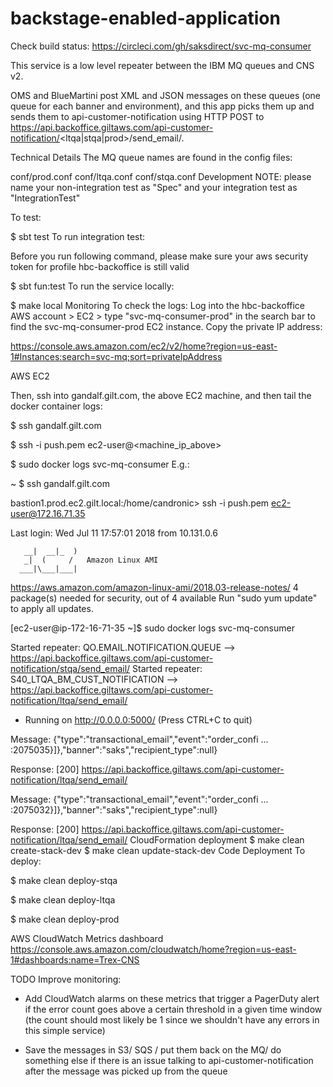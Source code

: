 # backstage-enabled-application

Check build status: https://circleci.com/gh/saksdirect/svc-mq-consumer

This service is a low level repeater between the IBM MQ queues and CNS v2.

OMS and BlueMartini post XML and JSON messages on these queues (one queue for each banner and environment), and this app picks them up and sends them to api-customer-notification using HTTP POST to https://api.backoffice.giltaws.com/api-customer-notification/<ltqa|stqa|prod>/send_email/.

Technical Details
The MQ queue names are found in the config files:

conf/prod.conf
conf/ltqa.conf
conf/stqa.conf
Development
NOTE: please name your non-integration test as "Spec" and your integration test as "IntegrationTest"

To test:

$ sbt test
To run integration test:

Before you run following command, please make sure your aws security token for profile hbc-backoffice is still valid

$ sbt fun:test
To run the service locally:

$ make local
Monitoring
To check the logs: Log into the hbc-backoffice AWS account > EC2 > type "svc-mq-consumer-prod" in the search bar to find the svc-mq-consumer-prod EC2 instance. Copy the private IP address:

https://console.aws.amazon.com/ec2/v2/home?region=us-east-1#Instances:search=svc-mq;sort=privateIpAddress

AWS EC2

Then, ssh into gandalf.gilt.com, the above EC2 machine, and then tail the docker container logs:

$ ssh gandalf.gilt.com

$ ssh -i push.pem ec2-user@<machine_ip_above>

$ sudo docker logs svc-mq-consumer
E.g.:

~ $ ssh gandalf.gilt.com

bastion1.prod.ec2.gilt.local:/home/candronic> ssh -i push.pem ec2-user@172.16.71.35

Last login: Wed Jul 11 17:57:01 2018 from 10.131.0.6

       __|  __|_  )
       _|  (     /   Amazon Linux AMI
      ___|\___|___|

https://aws.amazon.com/amazon-linux-ami/2018.03-release-notes/
4 package(s) needed for security, out of 4 available
Run "sudo yum update" to apply all updates.

[ec2-user@ip-172-16-71-35 ~]$ sudo docker logs svc-mq-consumer

Started repeater: QO.EMAIL.NOTIFICATION.QUEUE --> https://api.backoffice.giltaws.com/api-customer-notification/stqa/send_email/
Started repeater: S40_LTQA_BM_CUST_NOTIFICATION --> https://api.backoffice.giltaws.com/api-customer-notification/ltqa/send_email/
* Running on http://0.0.0.0:5000/ (Press CTRL+C to quit)

Message: {"type":"transactional_email","event":"order_confi ... :2075035}]},"banner":"saks","recipient_type":null}

Response: [200] https://api.backoffice.giltaws.com/api-customer-notification/ltqa/send_email/

Message: {"type":"transactional_email","event":"order_confi ... :2075032}]},"banner":"saks","recipient_type":null}

Response: [200] https://api.backoffice.giltaws.com/api-customer-notification/ltqa/send_email/
CloudFormation deployment
$ make clean create-stack-dev
$ make clean update-stack-dev
Code Deployment
To deploy:


$ make clean deploy-stqa

$ make clean deploy-ltqa

$ make clean deploy-prod

AWS CloudWatch Metrics dashboard
https://console.aws.amazon.com/cloudwatch/home?region=us-east-1#dashboards:name=Trex-CNS

TODO
Improve monitoring:

- Add CloudWatch alarms on these metrics that trigger a PagerDuty alert if the error count goes above a certain threshold in a given time window (the count should most likely be 1 since we shouldn't have any errors in this simple service)

- Save the messages in S3/ SQS / put them back on the MQ/ do something else if there is an issue talking to api-customer-notification after the message was picked up from the queue